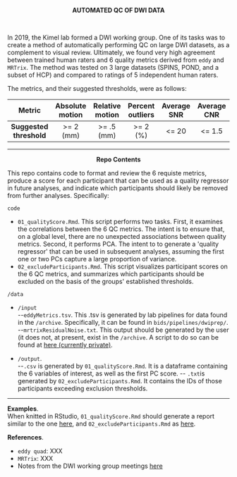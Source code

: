 
 
<p align=center> <b>AUTOMATED QC OF DWI DATA </b></p>

<br>

In 2019, the Kimel lab formed a DWI working group. One of its tasks was to create a method of automatically performing QC on large DWI datasets, as a complement to visual review. Ultimately, we found very high agreement between trained human raters and 6 quality metrics derived from `eddy` and `MRTrix`. The method was tested on 3 large datasets (SPINS, POND, and a subset of HCP) and compared to ratings of 5 independent human raters. 

The metrics, and their suggested thresholds, were as follows:

| Metric | Absolute motion | Relative motion | Percent outliers | Average SNR | Average CNR | Residual noise |
|:-:|:-:|:-:|:-:|:-:|:-:|:-:|
| <b>Suggested threshold</b> | >= 2 (mm) | >= .5 (mm) | >= 2 (%) | <= 20 | <= 1.5 | >= 6 | 

-----

<p align=center><b>Repo Contents</p></b>

This repo contains code to format and review the 6 requiste metrics, produce a score for each participant that can be used as a quality regressor in future analyses, and indicate which participants should likely be removed from further analyses. Specifically:

`code`
- `01_qualityScore.Rmd`. This script performs two tasks. First, it examines the correlations between the 6 QC metrics. The intent is to ensure that, on a global level, there are no unexpected associations between quality metrics.  Second, it performs PCA. The intent to to generate a 'quality regressor' that can be used in subsequent analyses, assuming the first one or two PCs capture a large proportion of variance. 
- `02_excludeParticipants.Rmd`. This script visualizes participant scores on the 6 QC metrics, and summarizes which participants should be excluded on the basis of the groups' established thresholds. 

`/data`
- `/input`  
--`eddyMetrics.tsv`.  This .tsv is generated by lab pipelines for data found in the `/archive`. Specifically, it can be found in `bids/pipelines/dwiprep/`.
--`mrtrixResidualNoise.txt`. This output should be generated by the user (it does not, at present, exist in the `/archive`. A script to do so can be found at [here (currently private)](https://github.com/navonacalarco/thesis-2.0/blob/master/scripts/02_mrtrix.sh).

- `/output`.   
--`.csv` is generated by `01_qualityScore.Rmd`. It is a dataframe containing the 6 variables of interest, as well as the first PC score. 
-- `.txt`is generated by `02_excludeParticipants.Rmd`. It contains the IDs of those participants exceeding exclusion thresholds.

-----

__Examples__.  
When knitted in RStudio, `01_qualityScore.Rmd` should generate a report similar to the one [here](https://rpubs.com/navona/SPINS_DWI_QCeddyMRTrix), and `02_excludeParticipants.Rmd` as [here](https://rpubs.com/navona/SPINS_DWI_QCautomated). 


__References__.
- `eddy quad`: XXX
- `MRTrix`: XXX
- Notes from the DWI working group meetings [here](https://drive.google.com/drive/folders/1Qkd7NsJboGCjJw2KzBlai3sx9bpPn__q?usp=sharing)
